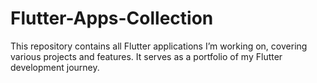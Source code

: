 # Flutter-Apps-Collection
This repository contains all Flutter applications I’m working on, covering various projects and features. It serves as a portfolio of my Flutter development journey.
